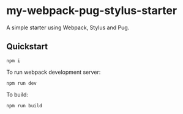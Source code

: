 # my-webpack-pug-stylus-starter

A simple starter using Webpack, Stylus and Pug.

## Quickstart

```
npm i
```

To run webpack development server:

```
npm run dev
```

To build:

```
npm run build
```